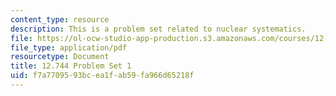 ```yaml
---
content_type: resource
description: This is a problem set related to nuclear systematics.
file: https://ol-ocw-studio-app-production.s3.amazonaws.com/courses/12-744-marine-isotope-chemistry-fall-2012/f7a7709593bcea1fab59fa966d65218f_MIT12_744F12_Prob_Set1.pdf
file_type: application/pdf
resourcetype: Document
title: 12.744 Problem Set 1
uid: f7a77095-93bc-ea1f-ab59-fa966d65218f
---
```

